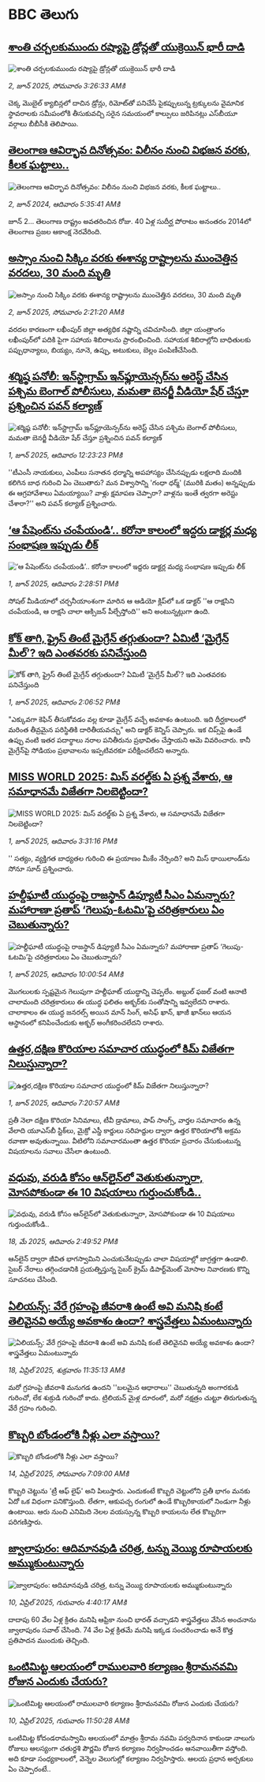 # BBC తెలుగు## [శాంతి చర్చలకుముందు రష్యాపై డ్రోన్లతో యుక్రెయిన్ భారీ దాడి ](https://www.bbc.com/telugu/articles/c057v82p188o?at_campaign=githubrss)![శాంతి చర్చలకుముందు రష్యాపై డ్రోన్లతో యుక్రెయిన్ భారీ దాడి ](https://ichef.bbci.co.uk/ace/standard/240/cpsprodpb/0cf5/live/c79c6190-3f55-11f0-bace-e1270fc31f5e.jpg)_2, జూన్ 2025, సోమవారం 3:26:33 AMకి_చెక్క మొబైల్ క్యాబిన్లలో దాచిన డ్రోన్లు, రిమోట్‌తో పనిచేసే పైకప్పులున్న ట్రక్కులను వైమానిక స్థావరాలకు సమీపంలోకి తీసుకువచ్చి సరైన సమయంలో కాల్పులు జరిపినట్లు ఎస్‌బీయూ వర్గాలు బీబీసీకి తెలిపాయి.## [తెలంగాణ ఆవిర్భావ దినోత్సవం: విలీనం నుంచి విభజన వరకు, కీలక ఘట్టాలు..](https://www.bbc.com/telugu/articles/crgg9jyp70jo?at_campaign=githubrss)![తెలంగాణ ఆవిర్భావ దినోత్సవం: విలీనం నుంచి విభజన వరకు, కీలక ఘట్టాలు..](https://ichef.bbci.co.uk/ace/standard/240/cpsprodpb/31a3/live/e0217ca0-209d-11ef-baa7-25d483663b8e.jpg)_2, జూన్ 2024, ఆదివారం 5:35:41 AMకి_జూన్ 2... తెలంగాణ రాష్ట్రం అవతరించిన రోజు. 40 ఏళ్ల సుదీర్ఘ పోరాటం అనంతరం 2014లో తెలంగాణ ప్రజల ఆకాంక్ష నెరవేరింది.## [అస్సాం నుంచి సిక్కిం వరకు ఈశాన్య రాష్ట్రాలను ముంచెత్తిన వరదలు, 30 మంది మృతి](https://www.bbc.com/telugu/articles/c5yqvdl44nzo?at_campaign=githubrss)![అస్సాం నుంచి సిక్కిం వరకు ఈశాన్య రాష్ట్రాలను ముంచెత్తిన వరదలు, 30 మంది మృతి](https://ichef.bbci.co.uk/ace/standard/240/cpsprodpb/4d81/live/5d602bd0-3f51-11f0-b0cc-87d61af74654.jpg)_2, జూన్ 2025, సోమవారం 2:21:20 AMకి_వరదల కారణంగా లఖీంపుర్ జిల్లా అత్యధిక నష్టాన్ని చవిచూసింది. జిల్లా యంత్రాంగం లఖీంపుర్‌లో పదికి పైగా సహాయ శిబిరాలను ప్రారంభించింది. సహాయక శిబిరాల్లోని బాధితులకు పప్పుధాన్యాలు, బియ్యం,  నూనె, ఉప్పు, అటుకులు, బెల్లం పంపిణీచేసింది.## [శర్మిష్ఠ పనోలీ: ఇన్‌స్టాగ్రామ్ ఇన్‌ఫ్లూయెన్సర్‌‌ను అరెస్ట్ చేసిన పశ్చిమ బెంగాల్ పోలీసులు, మమతా బెనర్జీ వీడియో షేర్ చేస్తూ ప్రశ్నించిన పవన్ కల్యాణ్](https://www.bbc.com/telugu/articles/cdj9mdmjlypo?at_campaign=githubrss)![శర్మిష్ఠ పనోలీ: ఇన్‌స్టాగ్రామ్ ఇన్‌ఫ్లూయెన్సర్‌‌ను అరెస్ట్ చేసిన పశ్చిమ బెంగాల్ పోలీసులు, మమతా బెనర్జీ వీడియో షేర్ చేస్తూ ప్రశ్నించిన పవన్ కల్యాణ్](https://ichef.bbci.co.uk/ace/standard/240/cpsprodpb/4b65/live/1e60d650-3ede-11f0-b6e6-4ddb91039da1.jpg)_1, జూన్ 2025, ఆదివారం 12:23:23 PMకి_''టీఎంసీ నాయకులు, ఎంపీలు సనాతన ధర్మాన్ని అపహాస్యం చేసినప్పుడు లక్షలాది మందికి కలిగిన బాధ గురించి ఏం చెబుతారు? మన విశ్వాసాన్ని 'గంధా ధర్మ్' (మురికి మతం) అన్నప్పుడు ఈ ఆగ్రహావేశాలు ఏమయ్యాయి? వాళ్లు క్షమాపణ చెప్పారా? వాళ్లను ఇంతే త్వరగా అరెస్టు చేశారా?'' అని పవన్ కల్యాణ్ ప్రశ్నించారు.## [‘ఆ పేషెంట్‌ను చంపేయండి’.. కరోనా కాలంలో ఇద్దరు డాక్టర్ల మధ్య సంభాషణ ఇప్పుడు లీక్](https://www.bbc.com/telugu/articles/c057vm3vpnqo?at_campaign=githubrss)![‘ఆ పేషెంట్‌ను చంపేయండి’.. కరోనా కాలంలో ఇద్దరు డాక్టర్ల మధ్య సంభాషణ ఇప్పుడు లీక్](https://ichef.bbci.co.uk/ace/standard/240/cpsprodpb/d76e/live/6c549100-3ef0-11f0-835b-310c7b938e84.jpg)_1, జూన్ 2025, ఆదివారం 2:28:51 PMకి_సోషల్ మీడియాలో చర్చనీయాంశంగా మారిన ఆ ఆడియో క్లిప్‌లో ఒక డాక్టర్ ''ఆ రాక్షసిని చంపేయండి, ఆ రాక్షసి చాలా ఆక్సిజన్ పీల్చేస్తోంది'' అని అంటున్నట్లుగా ఉంది.## [కోక్ తాగి, ఫ్రైస్ తింటే మైగ్రేన్  తగ్గుతుందా? ఏమిటీ ‘మైగ్రేన్ మీల్’? ఇది ఎంతవరకు పనిచేస్తుంది](https://www.bbc.com/telugu/articles/c0r1jgjp2kro?at_campaign=githubrss)![కోక్ తాగి, ఫ్రైస్ తింటే మైగ్రేన్  తగ్గుతుందా? ఏమిటీ ‘మైగ్రేన్ మీల్’? ఇది ఎంతవరకు పనిచేస్తుంది](https://ichef.bbci.co.uk/ace/standard/240/cpsprodpb/e631/live/19f704a0-3ebf-11f0-8ca6-8b91e1b11774.jpg)_1, జూన్ 2025, ఆదివారం 2:06:52 PMకి_"ఎక్కువగా కెఫిన్ తీసుకోవడం వల్ల కూడా మైగ్రేన్ వచ్చే అవకాశం ఉంటుంది. ఇది దీర్ఘకాలంలో మరింత తీవ్రమైన పరిస్థితికి దారితీయవచ్చు" అని డాక్టర్ కెన్నిస్ చెప్పారు.
ఇక చిప్స్‌పై ఉండే ఉప్పు వంటి ఇతర పదార్థాలు నరాల పనితీరును ప్రభావితం చేస్తాయని ఆమె వివరించారు. కానీ మైగ్రేన్‌పై సోడియం ప్రభావాలను ఇప్పటివరకూ పరీక్షించలేదని అన్నారు.## [MISS WORLD 2025: మిస్ వరల్డ్‌కు ఏ ప్రశ్న వేశారు, ఆ సమాధానమే విజేతగా నిలబెట్టిందా?](https://www.bbc.com/telugu/articles/cn4qgjp3qdpo?at_campaign=githubrss)![MISS WORLD 2025: మిస్ వరల్డ్‌కు ఏ ప్రశ్న వేశారు, ఆ సమాధానమే విజేతగా నిలబెట్టిందా?](https://ichef.bbci.co.uk/ace/standard/240/cpsprodpb/f33e/live/fe9d23f0-3efb-11f0-b6e6-4ddb91039da1.jpg)_1, జూన్ 2025, ఆదివారం 3:31:16 PMకి_'' సత్యం, వ్యక్తిగత బాధ్యతల గురించి ఈ ప్రయాణం మీకేం నేర్పింది? అని మిస్ థాయిలాండ్‌ను సోనూ సూద్ ప్రశ్నించారు.## [హల్దీఘాటీ యుద్ధంపై రాజస్థాన్ డిప్యూటీ సీఎం ఏమన్నారు? మహారాణా ప్రతాప్ ‘గెలుపు-ఓటమి’పై చరిత్రకారులు ఏం చెబుతున్నారు?](https://www.bbc.com/telugu/articles/cq85gxvzvdvo?at_campaign=githubrss)![హల్దీఘాటీ యుద్ధంపై రాజస్థాన్ డిప్యూటీ సీఎం ఏమన్నారు? మహారాణా ప్రతాప్ ‘గెలుపు-ఓటమి’పై చరిత్రకారులు ఏం చెబుతున్నారు?](https://ichef.bbci.co.uk/ace/standard/240/cpsprodpb/f82c/live/1dba1e90-3ea8-11f0-bace-e1270fc31f5e.png)_1, జూన్ 2025, ఆదివారం 10:00:54 AMకి_మొగలులకు స్పష్టమైన గెలుపుగా హల్దీఘాట్ యుద్ధాన్ని చెప్పలేం. అబ్దుల్ ఫజల్ వంటి ఆనాటి చాలామంది చరిత్రకారులు ఈ యుద్ధ ఫలితం అక్బర్‌కు సంతోషాన్ని ఇవ్వలేదని రాశారు.
చాలాకాలం ఈ యుద్ధ జనరల్స్ అయిన మాన్ సింగ్, అసిఫ్ ఖాన్, ఖాజీ ఖాన్‌లు ఆయన ఆస్థానంలో కనిపించేందుకు అక్బర్ అంగీకరించలేదని రాశారు.## [ఉత్తర,దక్షిణ కొరియాల సమాచార యుద్ధంలో కిమ్ విజేతగా నిలుస్తున్నారా?](https://www.bbc.com/telugu/articles/c79erj0pjv8o?at_campaign=githubrss)![ఉత్తర,దక్షిణ కొరియాల సమాచార యుద్ధంలో కిమ్ విజేతగా నిలుస్తున్నారా?](https://ichef.bbci.co.uk/ace/standard/240/cpsprodpb/8b3b/live/c3cd00f0-3ecf-11f0-a924-752ef7b8a6a5.jpg)_1, జూన్ 2025, ఆదివారం 7:20:57 AMకి_ప్రతీ నెలా దక్షిణ కొరియా సినిమాలు, టీవీ డ్రామాలు, పాప్ సాంగ్స్, వార్తల సమాచారం ఉన్న వేలాది యూఎస్‌బీ స్టిక్‌లు, మైక్రో ఎస్డీ కార్డులు సరిహద్దుల ద్వారా ఉత్తర కొరియాలోకి అక్రమ రవాణా అవుతున్నాయి. వీటిలోని సమాచారమంతా ఉత్తర కొరియా ప్రచారం చేసుకుంటున్న విషయాలను  సవాలు చేసేలా ఉంటుంది.## [వధువు, వరుడి కోసం ఆన్‌లైన్‌లో వెతుకుతున్నారా, మోసపోకుండా ఈ 10 విషయాలు గుర్తుంచుకోండి..](https://www.bbc.com/telugu/articles/c5yrny82136o?at_campaign=githubrss)![వధువు, వరుడి కోసం ఆన్‌లైన్‌లో వెతుకుతున్నారా, మోసపోకుండా ఈ 10 విషయాలు గుర్తుంచుకోండి..](https://ichef.bbci.co.uk/ace/standard/240/cpsprodpb/74cc/live/3f04f8a0-28fe-11f0-8c66-ebf25fc2cfef.jpg)_18, మే 2025, ఆదివారం 2:49:52 PMకి_ఆన్‌లైన్ ద్వారా జీవిత భాగస్వామిని ఎంచుకునేటప్పుడు చాలా విషయాల్లో జాగ్రత్తగా ఉండాలి. సైబర్ నేరాలు తగ్గించడానికి ప్రయత్నిస్తున్న సైబర్ క్రైమ్ డిపార్ట్‌మెంట్ మోసాల నివారణకు కొన్ని సూచనలు చేసింది.## [ఏలియన్స్: వేరే గ్రహంపై జీవరాశి ఉంటే అవి మనిషి కంటే తెలివైనవి అయ్యే అవకాశం ఉందా? శాస్త్రవేత్తలు ఏమంటున్నారు](https://www.bbc.com/telugu/articles/cn7xelz1r85o?at_campaign=githubrss)![ఏలియన్స్: వేరే గ్రహంపై జీవరాశి ఉంటే అవి మనిషి కంటే తెలివైనవి అయ్యే అవకాశం ఉందా? శాస్త్రవేత్తలు ఏమంటున్నారు](https://ichef.bbci.co.uk/ace/standard/240/cpsprodpb/b07b/live/a29a56f0-1b9b-11f0-a455-cf1d5f751d2f.png)_18, ఏప్రిల్ 2025, శుక్రవారం 11:35:13 AMకి_మరో గ్రహంపై జీవరాశి మనుగడ ఉందని ''బలమైన ఆధారాలు'' చెబుతున్నది అంగారకుడి గురించో, లేక శుక్రుడి గురించో కాదు. ట్రిలియన్ మైళ్ల దూరంలో, మరో నక్షత్రం చుట్టూ తిరుగుతున్న వేరే గ్రహం గురించి.## [కొబ్బరి బోండంలోకి నీళ్లు ఎలా వస్తాయి?](https://www.bbc.com/telugu/articles/czjn4mzxxy8o?at_campaign=githubrss)![కొబ్బరి బోండంలోకి నీళ్లు ఎలా వస్తాయి?](https://ichef.bbci.co.uk/ace/standard/240/cpsprodpb/46c5/live/684a55e0-18fd-11f0-8b11-7756b7b808cc.jpg)_14, ఏప్రిల్ 2025, సోమవారం 7:09:00 AMకి_కొబ్బరి చెట్టును 'ట్రీ ఆఫ్ లైఫ్' అని పిలుస్తారు. ఎందుకంటే కొబ్బరి చెట్టులోని ప్రతీ భాగం మనకు ఏదో ఒక విధంగా పనికొస్తుంది. లేతగా, ఆకుపచ్చ రంగులో ఉండే కొబ్బరికాయలో నిండుగా నీళ్లు ఉంటాయి. ఆరు నుంచి ఎనిమిది నెలల వయస్సున్న కొబ్బరి కాయలను లేత కొబ్బరిగా పరిగణిస్తారు.## [జ్వాలాపురం: ఆదిమానవుడి చరిత్ర, టన్ను వెయ్యి రూపాయలకు అమ్ముకుంటున్నారు ](https://www.bbc.com/telugu/articles/creqqnwdd5qo?at_campaign=githubrss)![జ్వాలాపురం: ఆదిమానవుడి చరిత్ర, టన్ను వెయ్యి రూపాయలకు అమ్ముకుంటున్నారు ](https://ichef.bbci.co.uk/ace/standard/240/cpsprodpb/765e/live/b472e2d0-15b4-11f0-842b-a7355694993d.jpg)_10, ఏప్రిల్ 2025, గురువారం 4:40:17 AMకి_దాదాపు 60 వేల ఏళ్ల క్రితం మనిషి ఆఫ్రికా నుంచి భారత్ వచ్చాడని శాస్త్రవేత్తలు వేసిన అంచనాను జ్వాలాపురం సవాల్ చేసింది. 74 వేల ఏళ్ల క్రితమే మనిషి ఇక్కడ సంచరించాడు అనే కొత్త ప్రతిపాదన ముందుకు తెచ్చింది.## [ఒంటిమిట్ట ఆలయంలో రాములవారి కల్యాణం శ్రీరామనవమి రోజున ఎందుకు చేయరు?](https://www.bbc.com/telugu/articles/ce822j5e465o?at_campaign=githubrss)![ఒంటిమిట్ట ఆలయంలో రాములవారి కల్యాణం శ్రీరామనవమి రోజున ఎందుకు చేయరు?](https://ichef.bbci.co.uk/ace/standard/240/cpsprodpb/fed5/live/25534d40-1601-11f0-b58a-6113af226972.jpg)_10, ఏప్రిల్ 2025, గురువారం 11:50:28 AMకి_ఒంటిమిట్ట కోదండరామస్వామి ఆలయంలో మాత్రం శ్రీరామ నవమి పర్వదినాన కాకుండా నాలుగు రోజులు ఆలస్యంగా చతుర్దశి పౌర్ణమి రోజున కల్యాణం నిర్వహించడం ఆనవాయితీగా వస్తోంది. అది కూడా సంధ్యకాలంలో, వెన్నెల వెలుగుల్లో కల్యాణం నిర్వహిస్తారు. ఆలయ ప్రధాన అర్చకులు ఏం చెప్పారంటే..